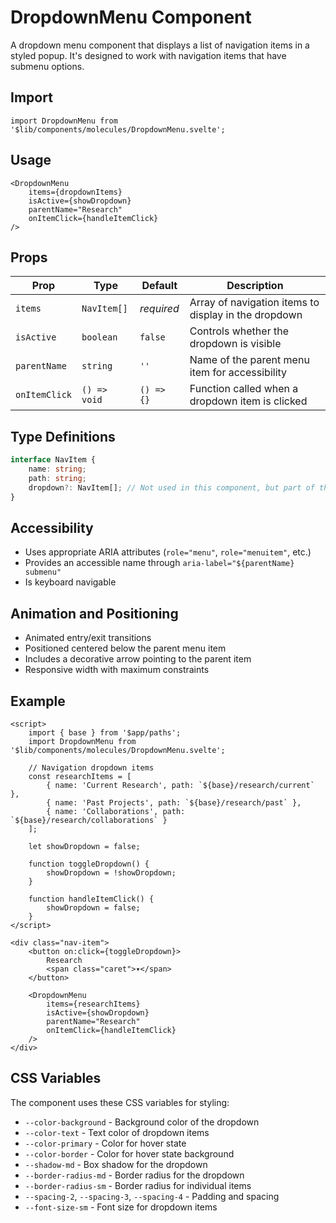 # DropdownMenu Component

A dropdown menu component that displays a list of navigation items in a styled popup. It's designed to work with navigation items that have submenu options.

## Import

```svelte
import DropdownMenu from '$lib/components/molecules/DropdownMenu.svelte';
```

## Usage

```svelte
<DropdownMenu
	items={dropdownItems}
	isActive={showDropdown}
	parentName="Research"
	onItemClick={handleItemClick}
/>
```

## Props

| Prop          | Type         | Default    | Description                                          |
| ------------- | ------------ | ---------- | ---------------------------------------------------- |
| `items`       | `NavItem[]`  | _required_ | Array of navigation items to display in the dropdown |
| `isActive`    | `boolean`    | `false`    | Controls whether the dropdown is visible             |
| `parentName`  | `string`     | `''`       | Name of the parent menu item for accessibility       |
| `onItemClick` | `() => void` | `() => {}` | Function called when a dropdown item is clicked      |

## Type Definitions

```typescript
interface NavItem {
	name: string;
	path: string;
	dropdown?: NavItem[]; // Not used in this component, but part of the NavItem type
}
```

## Accessibility

- Uses appropriate ARIA attributes (`role="menu"`, `role="menuitem"`, etc.)
- Provides an accessible name through `aria-label="${parentName} submenu"`
- Is keyboard navigable

## Animation and Positioning

- Animated entry/exit transitions
- Positioned centered below the parent menu item
- Includes a decorative arrow pointing to the parent item
- Responsive width with maximum constraints

## Example

```svelte
<script>
	import { base } from '$app/paths';
	import DropdownMenu from '$lib/components/molecules/DropdownMenu.svelte';

	// Navigation dropdown items
	const researchItems = [
		{ name: 'Current Research', path: `${base}/research/current` },
		{ name: 'Past Projects', path: `${base}/research/past` },
		{ name: 'Collaborations', path: `${base}/research/collaborations` }
	];

	let showDropdown = false;

	function toggleDropdown() {
		showDropdown = !showDropdown;
	}

	function handleItemClick() {
		showDropdown = false;
	}
</script>

<div class="nav-item">
	<button on:click={toggleDropdown}>
		Research
		<span class="caret">▾</span>
	</button>

	<DropdownMenu
		items={researchItems}
		isActive={showDropdown}
		parentName="Research"
		onItemClick={handleItemClick}
	/>
</div>
```

## CSS Variables

The component uses these CSS variables for styling:

- `--color-background` - Background color of the dropdown
- `--color-text` - Text color of dropdown items
- `--color-primary` - Color for hover state
- `--color-border` - Color for hover state background
- `--shadow-md` - Box shadow for the dropdown
- `--border-radius-md` - Border radius for the dropdown
- `--border-radius-sm` - Border radius for individual items
- `--spacing-2`, `--spacing-3`, `--spacing-4` - Padding and spacing
- `--font-size-sm` - Font size for dropdown items
